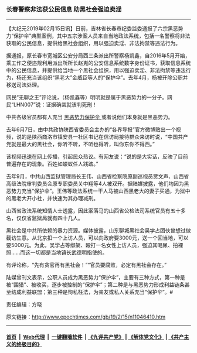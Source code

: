 ### 长春警察非法获公民信息 助黑社会强迫卖淫
------------------------

<p>
 【大纪元2019年02月15日讯】日前，吉林省长春市纪委监委通报了六宗黑恶势力“保护伞”典型案例，其中五宗涉案人员来自当地政法系统，包括一名警察将非法获取的公民信息，提供给黑社会组织，用以强迫卖淫、非法拘禁等违法行为。
</p>
<p>
 据通报，原长春市宽城区公安分局西三条派出所警察杨凯鑫，自2016年5月开始，乘工作之便违规利用派出所所长赵嵬的公安信息系统数字身份证书，获取信息系统中的公民信息，并提供给当地一个黑社会组织，用以强迫卖淫、非法拘禁等违法行为，杨还充当该组织“黑老大”金威臣等人的“保护伞”。去年4月，杨被开除公职并移送司法处理。
</p>
<p>
 网民“无聊之王”评论说，（杨凯鑫等）明明就是属于黑恶势力的一分子。网民“LHN007”说：证据确凿就该判死刑！
</p>
<p>
 中共各级官员都有人充当
 <a href="http://www.epochtimes.com/gb/tag/%E9%BB%91%E6%81%B6%E5%8A%BF%E5%8A%9B%E4%BF%9D%E6%8A%A4%E4%BC%9E.html">
  黑恶势力保护伞
 </a>
 或者说他们本身就是黑恶势力。
</p>
<p>
 去年6月7日，由中共政协陕西省委员会主办的“各界导报”官方微博贴出一个视频，说的是陕西商洛市镇安县一社区书记在信访局接待群众来访时说，“中国共产党就是最大的黑社会，你听不听，不听也得听，叫你东你不得西。”
</p>
<p>
 该视频迅速在网上传播，引起民众热议。有网友说：“说的是大实话，反映了目前普遍存在的现象。百姓如蝼蚁任人践踏。”
</p>
<p>
 去年9月，中共山西监狱管理局长王伟、山西省检察院原副巡视员贾文声、山西省高级法院审判委员会原专职委员关中翔等4人被双开。据陆媒披露，他们均因为黑恶势力充当“保护伞”。王伟等政法系统一干人马被山西黑老大的妻子买通，为狱中的黑老大开小社，并快速为其办理减刑。
</p>
<p>
 山西省政法系统知情人士透露，因此案落马的山西省公检法司系统官员有五十多名，仅仅省监狱局就有四十几人。
</p>
<p>
 黑社会是中共所依赖的暴力资源。媒体披露，山东聊城黑社会吴学占团伙曾想过做截访生意。从北京扣一个上访人员，可以向政府要3000元，送一个回当地，可以要5000元。为此，吴学占等绑架、殴打一名女性上访人员，强迫其喝尿、拍裸照……而这一切都是当地镇长武德明指使的。
</p>
<p>
 有评论称，“先有贪官再有黑社会！”“官员要腐败，必定有黑社会存在。”
</p>
<p>
 陆媒曾刊文表示，公职人员成为黑恶势力“保护伞”，主要有三种方式，第一种是被“围猎”、被收买，逐步被控制的“保护伞”；第二种是与黑恶势力形成利益链条甚至结成利益联盟；第三种是徇私枉法，为亲友或私人关系充当“保护伞”。#
</p>
<p>
 责任编辑：方晓
</p>

原文链接：http://www.epochtimes.com/gb/19/2/15/n11046410.htm


------------------------
#### [首页](https://github.com/gfw-breaker/banned-news/blob/master/README.md) &nbsp;|&nbsp; [Web代理](https://github.com/labour-camp/helloworld) &nbsp;|&nbsp; [一键翻墙软件](https://github.com/gfw-breaker/nogfw/blob/master/README.md) &nbsp;| [《九评共产党》](https://github.com/gfw-breaker/9ping.md/blob/master/README.md#九评之一评共产党是什么) | [《解体党文化》](https://github.com/gfw-breaker/jtdwh.md/blob/master/README.md) | [《共产主义的终极目的》](https://github.com/gfw-breaker/gczydzjmd.md/blob/master/README.md)

